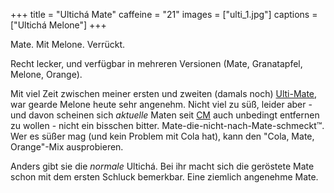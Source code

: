 +++
title = "Ultichá Mate"
caffeine = "21"
images = ["ulti_1.jpg"]
captions = ["Ultichá Melone"]
+++

Mate. Mit Melone. Verrückt.

Recht lecker, und verfügbar in mehreren Versionen (Mate, Granatapfel, Melone, Orange).

Mit viel Zeit zwischen meiner ersten und zweiten (damals noch) [Ulti-Mate](http://www.ulticha-mate.de/), war gearde Melone heute sehr angenehm. Nicht viel zu süß, leider aber - und davon scheinen sich *aktuelle* Maten seit [CM](/mate/club.html) auch unbedingt entfernen zu wollen - nicht ein bisschen bitter. Mate-die-nicht-nach-Mate-schmeckt™. Wer es süßer mag (und kein Problem mit Cola hat), kann den "Cola, Mate, Orange"-Mix ausprobieren.

Anders gibt sie die *normale* Ultichá. Bei ihr macht sich die geröstete Mate schon mit dem ersten Schluck bemerkbar. Eine ziemlich angenehme Mate.
